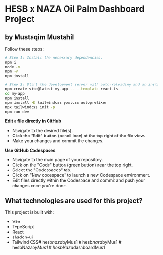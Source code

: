 # HESB x NAZA Oil Palm Dashboard Project

## by Mustaqim Mustahil

Follow these steps:

```sh
# Step 1: Install the necessary dependencies.
npm i
node -v
npm -v
npm install

# Step 2: Start the development server with auto-reloading and an instant preview.
npm create vite@latest my-app -- --template react-ts
cd my-app
npm install
npm install -D tailwindcss postcss autoprefixer
npx tailwindcss init -p
npm run dev
```

**Edit a file directly in GitHub**

- Navigate to the desired file(s).
- Click the "Edit" button (pencil icon) at the top right of the file view.
- Make your changes and commit the changes.

**Use GitHub Codespaces**

- Navigate to the main page of your repository.
- Click on the "Code" button (green button) near the top right.
- Select the "Codespaces" tab.
- Click on "New codespace" to launch a new Codespace environment.
- Edit files directly within the Codespace and commit and push your changes once you're done.

## What technologies are used for this project?

This project is built with:

- Vite
- TypeScript
- React
- shadcn-ui
- Tailwind CSS#   h e s b _ n a z a _ b y M u s 1 
 
 #   h e s b _ n a z a _ b y M u s 1 
 
 #   h e s b N a z a _ b y M u s 1 
 
 #   h e s b N a z a _ d a s h b o a r d M u s 1  
 